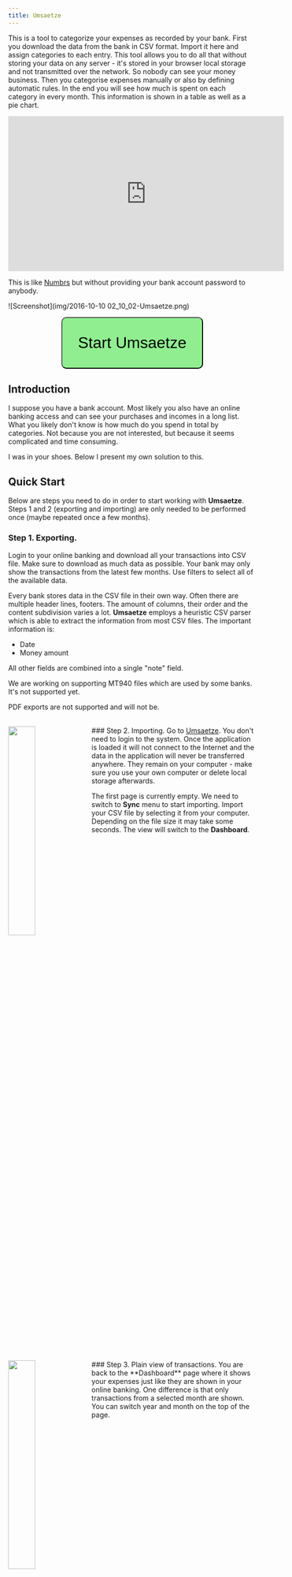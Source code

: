 ```yaml
---
title: Umsaetze
---
```

This is a tool to categorize your expenses as recorded by your bank. First you download the data from the bank in CSV format. Import it here and assign categories to each entry. This tool allows you to do all that without storing your data on any server - it's stored in your browser local storage and not transmitted over the network. So nobody can see your money business. Then you categorise expenses manually or also by defining automatic rules. In the end you will see how much is spent on each category in every month. This information is shown in a table as well as a pie chart.

<p style="text-align: center; margin: 0 auto;">
<iframe width="560" height="315" src="https://www.youtube.com/embed/7jc2SFGkB-M" frameborder="0" allow="autoplay; encrypted-media" allowfullscreen align="center"></iframe>
</p>

This is like [Numbrs](https://www.centralway.com/en/) but without providing your bank account password to anybody.

![Screenshot](img/2016-10-10 02_10_02-Umsaetze.png)

<div style="
text-align: center;
width: auto; 
margin: auto;
"><form action="../web/"><button type="submit" style="
        font-size: xx-large;
		padding: 1em;
		border-radius: 10px;
		background: lightgreen;
        ">Start Umsaetze</button>
	</form>
</div>

## Introduction
I suppose you have a bank account. Most likely you also have an online banking access and can see your purchases and incomes in a long list. What you likely don't know is how much do you spend in total by categories. Not because you are not interested, but because it seems complicated and time consuming.

I was in your shoes. Below I present my own solution to this.
 
## Quick Start 
Below are steps you need to do in order to start working with **Umsaetze**. Steps 1 and 2 (exporting and importing) are only needed to be performed once (maybe repeated once a few months).

### Step 1. Exporting.
Login to your online banking and download all your transactions into CSV file. Make sure to download as much data as possible. Your bank may only show the transactions from the latest few months. Use filters to select all of the available data.

Every bank stores data in the CSV file in their own way. Often there are multiple header lines, footers. The amount of columns, their order and the content subdivision varies a lot. **Umsaetze** employs a heuristic CSV parser which is able to extract the information from most CSV files. The important information is:
  * Date
  * Money amount
  
All other fields are combined into a single "note" field.

We are working on supporting MT940 files which are used by some banks. It's not supported yet.

PDF exports are not supported and will not be.
 
<br clear="all" />
### Step 2. Importing.

<img src="img/2016-10-17 14_06_08-Umsaetze.png" width="33%" align="left" />
Go to <a href="../web/">Umsaetze</a>. You don't need to login to the system. Once the application is loaded it will not connect to the Internet and the data in the application will never be transferred anywhere. They remain on your computer - make sure you use your own computer or delete local storage afterwards.

The first page is currently empty. We need to switch to **Sync** menu to start importing. Import your CSV file by selecting it from your computer. Depending on the file size it may take some seconds. The view will switch to the **Dashboard**.
    
<br clear="all" />
### Step 3. Plain view of transactions.

<img src="img/2016-10-17 14_04_35-Umsaetze.png" width="33%" align="left" />
You are back to the **Dashboard** page where it shows your expenses just like they are shown in your online banking. One difference is that only transactions from a selected month are shown. You can switch year and month on the top of the page.

<br clear="all" />
### Step 4. Specifying categories.

<img src="img/2016-10-17 13_48_39-Umsaetze.png" width="33%" align="left" />
The main reason we imported the data is because we will categorize them. Switch to **Categories** menu and enter some categories. We don't provide a fixed list of categories as different people will have different types of expenses and want to categorize them differently. These could be:

* Income: Salary
* Income: Other
* Food: Grocery
* Food: Restaurant
* Food: Other
* Technical
* House: Bank
* House: Necessities
* House: Repairs
* Transportation
* Car: Fuel
* Car: Repairs
* Entertainment
* Others

Notice that some of the categories above are sub-categorized with a colon character ":". You are not required to do that, but if you do - the summary page (described below) will be able to give you the totals for super-categories as well.

<br clear="all" />
### Step 5. Categorizing and getting results.
<img src="img/2016-10-17 14_07_42-Umsaetze.png" width="33%" align="left" />
Switch back to **Dashboard** and try selecting the corresponding category for some transactions. Notice that every line is colored according to the category. Also notice that the sidebar on the left starts filling with the summarized totals for every category. A pie chart of the categories is shown as well.

Categorization can be automated. You may select a word or a phrase in the note (comment) column and associate this keyword with a category from a drop-down. This will set the selected category for all transactions where this keyword occurs. In all months. And the associations will be remembered and can applied next time you import a CSV file again. See filter-button on top of the transaction list.

<br clear="all" />
### Step 6. Summary page.
A lot of useful insights can be drawn from category totals. But they can be viewed for a selected month only. You can switch months and compare values like that.

There's a better way for comparing category-totals between the months. In the top drop-down menu you can switch to **Summary** page. It shows you a complete overview of your expenses per month and per category.

If you have defined categories with super-categories like this "Food: Other", "Food: Restaurant", the **Summary** page will also summarize the totals for super-categories.

## ToDo
* <del>You will be able to select words and associate them with a category. This will allow automatic categorization.</del>
* <del>Pie chart for categories in a sidebar.</del>
* <del>See single category details with charts showing how much you spent on it per month.</del>
* Import MT940 files.
* Separate Summary page into years.
* [Your ideas?](https://github.com/spidgorny/umsaetze/issues/new)

<script>
  (function(i,s,o,g,r,a,m){i['GoogleAnalyticsObject']=r;i[r]=i[r]||function(){
  (i[r].q=i[r].q||[]).push(arguments)},i[r].l=1*new Date();a=s.createElement(o),
  m=s.getElementsByTagName(o)[0];a.async=1;a.src=g;m.parentNode.insertBefore(a,m)
  })(window,document,'script','https://www.google-analytics.com/analytics.js','ga');

  ga('create', 'UA-86801819-1', 'auto');
  ga('send', 'pageview');

</script>
